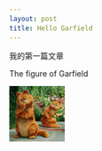 ```yaml
---
layout: post
title: Hello Garfield
---
```


我的第一篇文章

The figure of Garfield

<img src="/assets/Garfield.jpg" width="100" height="100">